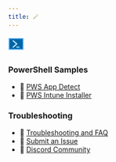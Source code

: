 ```yaml
---
title: 🪄
---
```

![Pws_Icon](/content/cus_img/pws_icon-002.png)
### PowerShell Samples 
* 🥷 [PWS App Detect](/content/PowerShell_Public/PWS_Detect_installed_app.md)
* 🥷 [PWS Intune Installer](/content/PowerShell_Public/InTune%20Installer%20Script)

### Troubleshooting
- 🚧 [Troubleshooting and FAQ](notes/troubleshooting.md)
- 🐛 [Submit an Issue](https://github.com/jackyzha0/quartz/issues)
- 👀 [Discord Community](https://discord.gg/cRFFHYye7t)

